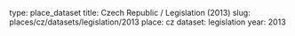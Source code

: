 type: place_dataset
title: Czech Republic / Legislation (2013)
slug: places/cz/datasets/legislation/2013
place: cz
dataset: legislation
year: 2013
